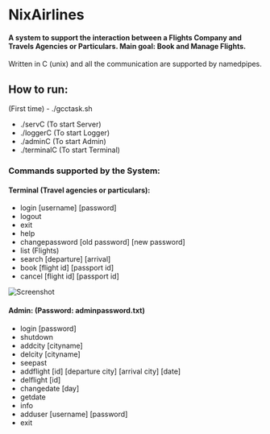 # NixAirlines
#### A system to support the interaction between a Flights Company and Travels Agencies or Particulars. Main goal: Book and Manage Flights.

Written in C (unix) and all the communication are supported by namedpipes.

## How to run:
(First time) - ./gcctask.sh
- ./servC (To start Server)
- ./loggerC (To start Logger)
- ./adminC (To start Admin)
- ./terminalC (To start Terminal)

### Commands supported by the System:
#### Terminal (Travel agencies or particulars):
- login [username] [password]
- logout
- exit
- help
- changepassword [old password] [new password]
- list (Flights) 
- search [departure] [arrival]
- book [flight id] [passport id]
- cancel [flight id] [passport id]

![Screenshot](https://raw.github.com/mjgsilva/NixAirlines/master/usercredentials.png)

#### Admin: (Password: adminpassword.txt)
- login [password]
- shutdown
- addcity [cityname]
- delcity [cityname]
- seepast
- addflight [id] [departure city] [arrival city] [date]
- delflight [id]
- changedate [day]
- getdate
- info
- adduser [username] [password]
- exit

